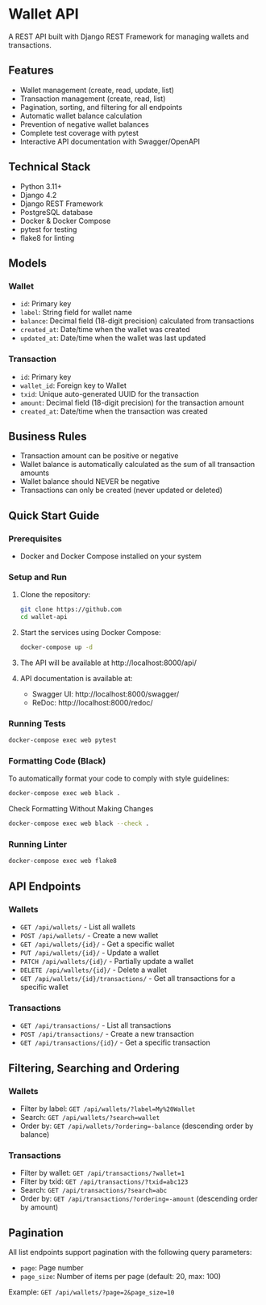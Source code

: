 # Wallet API

A REST API built with Django REST Framework for managing wallets and transactions.

## Features

- Wallet management (create, read, update, list)
- Transaction management (create, read, list)
- Pagination, sorting, and filtering for all endpoints
- Automatic wallet balance calculation
- Prevention of negative wallet balances
- Complete test coverage with pytest
- Interactive API documentation with Swagger/OpenAPI

## Technical Stack

- Python 3.11+
- Django 4.2
- Django REST Framework
- PostgreSQL database
- Docker & Docker Compose
- pytest for testing
- flake8 for linting

## Models

### Wallet
- `id`: Primary key
- `label`: String field for wallet name
- `balance`: Decimal field (18-digit precision) calculated from transactions
- `created_at`: Date/time when the wallet was created
- `updated_at`: Date/time when the wallet was last updated

### Transaction
- `id`: Primary key
- `wallet_id`: Foreign key to Wallet
- `txid`: Unique auto-generated UUID for the transaction
- `amount`: Decimal field (18-digit precision) for the transaction amount
- `created_at`: Date/time when the transaction was created

## Business Rules

- Transaction amount can be positive or negative
- Wallet balance is automatically calculated as the sum of all transaction amounts
- Wallet balance should NEVER be negative
- Transactions can only be created (never updated or deleted)

## Quick Start Guide

### Prerequisites

- Docker and Docker Compose installed on your system

### Setup and Run

1. Clone the repository:
   ```bash
   git clone https://github.com
   cd wallet-api
   ```

2. Start the services using Docker Compose:
   ```bash
   docker-compose up -d
   ```

3. The API will be available at http://localhost:8000/api/
4. API documentation is available at:
   - Swagger UI: http://localhost:8000/swagger/
   - ReDoc: http://localhost:8000/redoc/

### Running Tests

```bash
docker-compose exec web pytest
```
### Formatting Code (Black)
To automatically format your code to comply with style guidelines:
```bash
docker-compose exec web black .
```
Check Formatting Without Making Changes
```bash
docker-compose exec web black --check .
```

### Running Linter

```bash
docker-compose exec web flake8
```

## API Endpoints

### Wallets

- `GET /api/wallets/` - List all wallets
- `POST /api/wallets/` - Create a new wallet
- `GET /api/wallets/{id}/` - Get a specific wallet
- `PUT /api/wallets/{id}/` - Update a wallet
- `PATCH /api/wallets/{id}/` - Partially update a wallet
- `DELETE /api/wallets/{id}/` - Delete a wallet
- `GET /api/wallets/{id}/transactions/` - Get all transactions for a specific wallet

### Transactions

- `GET /api/transactions/` - List all transactions
- `POST /api/transactions/` - Create a new transaction
- `GET /api/transactions/{id}/` - Get a specific transaction

## Filtering, Searching and Ordering

### Wallets

- Filter by label: `GET /api/wallets/?label=My%20Wallet`
- Search: `GET /api/wallets/?search=wallet`
- Order by: `GET /api/wallets/?ordering=-balance` (descending order by balance)

### Transactions

- Filter by wallet: `GET /api/transactions/?wallet=1`
- Filter by txid: `GET /api/transactions/?txid=abc123`
- Search: `GET /api/transactions/?search=abc`
- Order by: `GET /api/transactions/?ordering=-amount` (descending order by amount)

## Pagination

All list endpoints support pagination with the following query parameters:
- `page`: Page number
- `page_size`: Number of items per page (default: 20, max: 100)

Example: `GET /api/wallets/?page=2&page_size=10`